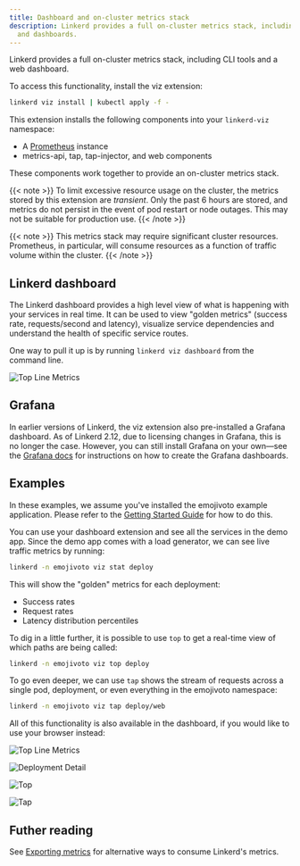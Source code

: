 ```yaml
---
title: Dashboard and on-cluster metrics stack
description: Linkerd provides a full on-cluster metrics stack, including CLI tools
  and dashboards.
---
```


Linkerd provides a full on-cluster metrics stack, including CLI tools and a web
dashboard.

To access this functionality, install the viz extension:

```bash
linkerd viz install | kubectl apply -f -
```

This extension installs the following components into your `linkerd-viz`
namespace:

* A [Prometheus](https://prometheus.io/) instance
* metrics-api, tap, tap-injector, and web components

These components work together to provide an on-cluster metrics stack.

{{< note >}}
To limit excessive resource usage on the cluster, the metrics stored by this
extension are _transient_. Only the past 6 hours are stored, and metrics do not
persist in the event of pod restart or node outages. This may not be suitable
for production use.
{{< /note >}}

{{< note >}}
This metrics stack may require significant cluster resources. Prometheus, in
particular, will consume resources as a function of traffic volume within the
cluster.
{{< /note >}}

## Linkerd dashboard

The Linkerd dashboard provides a high level view of what is happening with your
services in real time. It can be used to view "golden metrics" (success rate,
requests/second and latency), visualize service dependencies and understand the
health of specific service routes.

One way to pull it up is by running `linkerd viz dashboard` from the command
line.

![Top Line Metrics](/docs/images/architecture/stat.png "Top Line Metrics")

## Grafana

In earlier versions of Linkerd, the viz extension also pre-installed a Grafana
dashboard. As of Linkerd 2.12, due to licensing changes in Grafana, this is no
longer the case. However, you can still install Grafana on your own—see the
[Grafana docs](../tasks/grafana/) for instructions on how to create the
Grafana dashboards.

## Examples

In these examples, we assume you've installed the emojivoto example application.
Please refer to the [Getting Started Guide](../getting-started/) for how to
do this.

You can use your dashboard extension and see all the services in the demo app.
Since the demo app comes with a load generator, we can see live traffic metrics
by running:

```bash
linkerd -n emojivoto viz stat deploy
```

This will show the "golden" metrics for each deployment:

* Success rates
* Request rates
* Latency distribution percentiles

To dig in a little further, it is possible to use `top` to get a real-time
view of which paths are being called:

```bash
linkerd -n emojivoto viz top deploy
```

To go even deeper, we can use `tap` shows the stream of requests across a
single pod, deployment, or even everything in the emojivoto namespace:

```bash
linkerd -n emojivoto viz tap deploy/web
```

All of this functionality is also available in the dashboard, if you would like
to use your browser instead:

![Top Line Metrics](/docs/images/getting-started/stat.png "Top Line Metrics")

![Deployment Detail](/docs/images/getting-started/inbound-outbound.png "Deployment Detail")

![Top](/docs/images/getting-started/top.png "Top")

![Tap](/docs/images/getting-started/tap.png "Tap")

## Futher reading

See [Exporting metrics](../tasks/exporting-metrics/) for alternative ways
to consume Linkerd's metrics.
